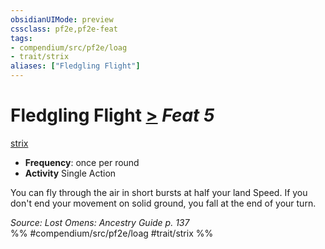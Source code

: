 ```yaml
---
obsidianUIMode: preview
cssclass: pf2e,pf2e-feat
tags:
- compendium/src/pf2e/loag
- trait/strix
aliases: ["Fledgling Flight"]
---
```

# Fledgling Flight  [>](chapter-9-playing-the-game.md#Actions "Single Action") *Feat 5*  
[strix](strix-loag.md "Strix Ancestry & Heritage Trait")  

- **Frequency**: once per round
- **Activity** Single Action

You can fly through the air in short bursts at half your land Speed. If you don't end your movement on solid ground, you fall at the end of your turn.

*Source: Lost Omens: Ancestry Guide p. 137*  
%% #compendium/src/pf2e/loag #trait/strix %%